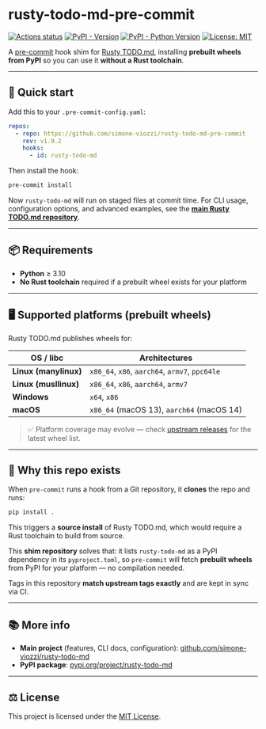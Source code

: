 # rusty-todo-md-pre-commit

[![Actions status](https://github.com/simone-viozzi/rusty-todo-md-pre-commit/actions/workflows/main.yaml/badge.svg)](https://github.com/simone-viozzi/rusty-todo-md-pre-commit/actions)
[![PyPI - Version](https://img.shields.io/pypi/v/rusty-todo-md.svg)](https://pypi.org/project/rusty-todo-md/)
[![PyPI - Python Version](https://img.shields.io/pypi/pyversions/rusty-todo-md.svg)](https://pypi.org/project/rusty-todo-md/)
[![License: MIT](https://img.shields.io/badge/license-MIT-blue.svg)](LICENSE)

A [pre-commit](https://pre-commit.com/) hook shim for [Rusty TODO.md](https://github.com/simone-viozzi/rusty-todo-md),
installing **prebuilt wheels from PyPI** so you can use it **without a Rust toolchain**.

---


## 🚀 Quick start

Add this to your `.pre-commit-config.yaml`:

```yaml
repos:
  - repo: https://github.com/simone-viozzi/rusty-todo-md-pre-commit
    rev: v1.9.2
    hooks:
      - id: rusty-todo-md
```

Then install the hook:

```sh
pre-commit install
```

Now `rusty-todo-md` will run on staged files at commit time.
For CLI usage, configuration options, and advanced examples, see the **[main Rusty TODO.md repository](https://github.com/simone-viozzi/rusty-todo-md)**.

---

## 📦 Requirements

- **Python** ≥ 3.10
- **No Rust toolchain** required if a prebuilt wheel exists for your platform

---

## 🖥️ Supported platforms (prebuilt wheels)

Rusty TODO.md publishes wheels for:

| OS / libc             | Architectures                                  |
| --------------------- | ---------------------------------------------- |
| **Linux (manylinux)** | `x86_64`, `x86`, `aarch64`, `armv7`, `ppc64le` |
| **Linux (musllinux)** | `x86_64`, `x86`, `aarch64`, `armv7`            |
| **Windows**           | `x64`, `x86`                                   |
| **macOS**             | `x86_64` (macOS 13), `aarch64` (macOS 14)      |

> ✅ Platform coverage may evolve — check [upstream releases](https://github.com/simone-viozzi/rusty-todo-md/releases) for the latest wheel list.

---

## 📌 Why this repo exists

When `pre-commit` runs a hook from a Git repository, it **clones** the repo and runs:

```sh
pip install .
```

This triggers a **source install** of Rusty TODO.md, which would require a Rust toolchain to build from source.

This **shim repository** solves that:
it lists `rusty-todo-md` as a PyPI dependency in its `pyproject.toml`, so `pre-commit` will fetch **prebuilt wheels** from PyPI for your platform — no compilation needed.

Tags in this repository **match upstream tags exactly** and are kept in sync via CI.

---

## 📚 More info

- **Main project** (features, CLI docs, configuration): [github.com/simone-viozzi/rusty-todo-md](https://github.com/simone-viozzi/rusty-todo-md)
- **PyPI package**: [pypi.org/project/rusty-todo-md](https://pypi.org/project/rusty-todo-md)

---

## ⚖️ License

This project is licensed under the [MIT License](LICENSE).
